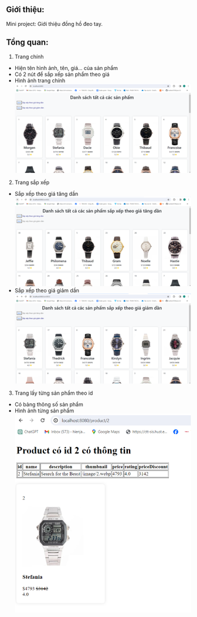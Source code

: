 ## Giới thiệu: 
Mini project: Giới thiệu đồng hồ đeo tay. 

## Tổng quan:
1. Trang chính
- Hiện tên hình ảnh, tên, giá... của sản phẩm
- Có 2 nút để sắp xếp sản phẩm theo giá
- Hình ảnh trang chính
![](src/main/resources/image/getAll.png)


2. Trang sắp xếp
  - Sắp xếp theo giá tăng dần
![](src/main/resources/image/sortASC.png)
  - Sắp xếp theo giá giảm dần
![](src/main/resources/image/sortDESC.png)

3. Trang lấy từng sản phẩm theo id
- Có bảng thông số sản phẩm
- Hình ảnh từng sản phẩm
![](src/main/resources/image/id.png)
